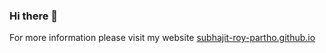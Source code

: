 ### Hi there 👋

For more information please visit my website [subhajit-roy-partho.github.io](subhajit-roy-partho.github.io)

<!--
**Subhajit-Roy-Partho/Subhajit-Roy-Partho** is a ✨ _special_ ✨ repository because its `README.md` (this file) appears on your GitHub profile.

Here are some ideas to get you started:

- 🔭 I’m currently working on ...
- 🌱 I’m currently learning ...
- 👯 I’m looking to collaborate on ...
- 🤔 I’m looking for help with ...
- 💬 Ask me about ...
- 📫 How to reach me: ...
- 😄 Pronouns: ...
- ⚡ Fun fact: ...
-->
